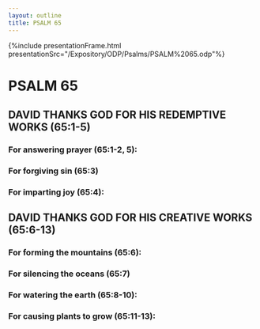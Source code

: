 ```yaml
---
layout: outline
title: PSALM 65
---
```

{%include presentationFrame.html presentationSrc="/Expository/ODP/Psalms/PSALM%2065.odp"%}

# PSALM 65 
## DAVID THANKS GOD FOR HIS REDEMPTIVE WORKS (65:1-5) 
###  For answering prayer (65:1-2, 5): 
###  For forgiving sin (65:3) 
###  For imparting joy (65:4): 
## DAVID THANKS GOD FOR HIS CREATIVE WORKS (65:6-13) 
###  For forming the mountains (65:6): 
###  For silencing the oceans (65:7) 
###  For watering the earth (65:8-10): 
###  For causing plants to grow (65:11-13): 
